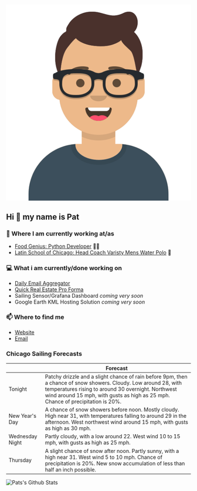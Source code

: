 [![Social banner for p-j-falconer](https://raw.githubusercontent.com/P-J-FALCONER/P-J-FALCONER/master/assets/avataaars.svg)](https://patfalconer.com/)
## Hi :wave: my name is Pat

### 💼 Where I am currently working at/as
- [Food Genius: Python Developer](https://getfoodgenius.com/) 🍔🐍
- [Latin School of Chicago: Head Coach Varisty Mens Water Polo](https://www.latinschool.org/) 🤽


### 💻 What i am currently/done working on
 - [Daily Email Aggregator](https://github.com/P-J-FALCONER/dott_daily_mail)
 - [Quick Real Estate Pro Forma](https://github.com/P-J-FALCONER/henry)
 - Sailing Sensor/Grafana Dashboard *coming very soon*
 - Google Earth KML Hosting Solution *coming very soon*

### 📫 Where to find me
 - [Website](https://patfalconer.com/)
 - [Email](mailto:patrick.j.falconer@gmail.com)


### Chicago Sailing Forecasts
|   | Forecast  |
|---|---|
| Tonight | Patchy drizzle and a slight chance of rain before 9pm, then a chance of snow showers. Cloudy. Low around 28, with temperatures rising to around 30 overnight. Northwest wind around 15 mph, with gusts as high as 25 mph. Chance of precipitation is 20%. |
| New Year&#39;s Day | A chance of snow showers before noon. Mostly cloudy. High near 31, with temperatures falling to around 29 in the afternoon. West northwest wind around 15 mph, with gusts as high as 30 mph. |
| Wednesday Night | Partly cloudy, with a low around 22. West wind 10 to 15 mph, with gusts as high as 25 mph. |
| Thursday | A slight chance of snow after noon. Partly sunny, with a high near 31. West wind 5 to 10 mph. Chance of precipitation is 20%. New snow accumulation of less than half an inch possible. |

![Pats's Github Stats](https://github-readme-stats.vercel.app/api?username=p-j-falconer&show_icons=true&theme=radical)
